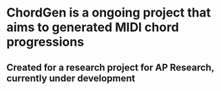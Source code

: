 # ChordGen is a ongoing project that aims to generated MIDI chord progressions
## Created for a research project for AP Research, currently under development
